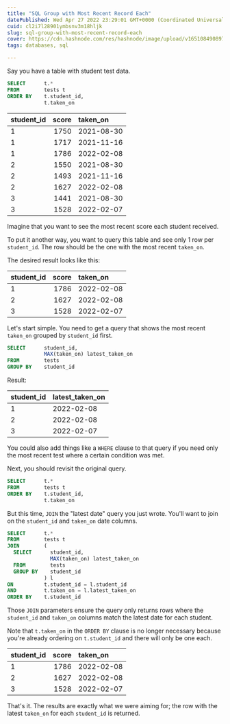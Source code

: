 ```yaml
---
title: "SQL Group with Most Recent Record Each"
datePublished: Wed Apr 27 2022 23:29:01 GMT+0000 (Coordinated Universal Time)
cuid: cl2i7l28901ymbsnv3m18hljk
slug: sql-group-with-most-recent-record-each
cover: https://cdn.hashnode.com/res/hashnode/image/upload/v1651084908979/riMHTrx5w.png
tags: databases, sql

---
```


Say you have a table with student test data.

```sql
SELECT      t.*
FROM        tests t
ORDER BY    t.student_id,
            t.taken_on
```

| student_id | score | taken_on   |
|:-----------|------:|:-----------|
| 1          |  1750 | 2021-08-30 |
| 1          |  1717 | 2021-11-16 |
| 1          |  1786 | 2022-02-08 |
| 2          |  1550 | 2021-08-30 |
| 2          |  1493 | 2021-11-16 |
| 2          |  1627 | 2022-02-08 |
| 3          |  1441 | 2021-08-30 |
| 3          |  1528 | 2022-02-07 |

Imagine that you want to see the most recent score each student received.

To put it another way, you want to query this table and see only 1 row per `student_id`. The row should be the one with the most recent `taken_on`.

The desired result looks like this:

| student_id | score | taken_on   |
|:-----------|------:|:-----------|
| 1          |  1786 | 2022-02-08 |
| 2          |  1627 | 2022-02-08 |
| 3          |  1528 | 2022-02-07 |

Let's start simple. You need to get a query that shows the most recent `taken_on` grouped by `student_id` first.

```sql
SELECT      student_id,
            MAX(taken_on) latest_taken_on
FROM        tests
GROUP BY    student_id
```

Result:

| student_id | latest_taken_on  |
|:-----------|:-----------------|
| 1          | 2022-02-08       |
| 2          | 2022-02-08       |
| 3          | 2022-02-07       |

You could also add things like a `WHERE` clause to that query if you need only the most recent test where a certain condition was met.

Next, you should revisit the original query.

```sql
SELECT      t.*
FROM        tests t
ORDER BY    t.student_id,
            t.taken_on
```

But this time, `JOIN` the "latest date" query you just wrote. You'll want to join on the `student_id` and `taken_on` date columns.

```sql
SELECT      t.*
FROM        tests t
JOIN        (
  SELECT      student_id,
              MAX(taken_on) latest_taken_on
  FROM        tests
  GROUP BY    student_id
            ) l
ON          t.student_id = l.student_id
AND         t.taken_on = l.latest_taken_on
ORDER BY    t.student_id
```

Those `JOIN` parameters ensure the query only returns rows where the `student_id` and `taken_on` columns match the latest date for each student.

Note that `t.taken_on` in the `ORDER BY` clause is no longer necessary because you're already ordering on `t.student_id` and there will only be one each.

| student_id | score | taken_on   |
|:-----------|------:|:-----------|
| 1          |  1786 | 2022-02-08 |
| 2          |  1627 | 2022-02-08 |
| 3          |  1528 | 2022-02-07 |

That's it. The results are exactly what we were aiming for; the row with the latest `taken_on` for each `student_id` is returned.